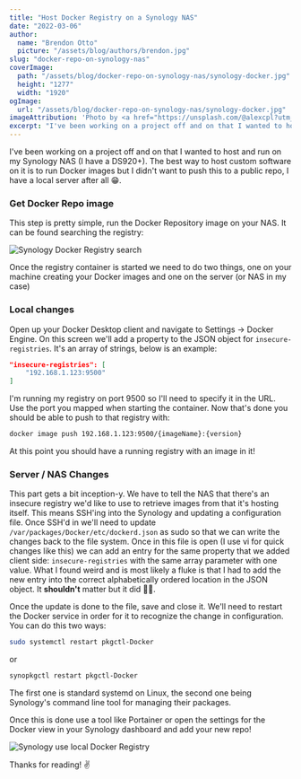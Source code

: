 ```yaml
---
title: "Host Docker Registry on a Synology NAS"
date: "2022-03-06"
author:
  name: "Brendon Otto"
  picture: "/assets/blog/authors/brendon.jpg"
slug: "docker-repo-on-synology-nas"
coverImage:
  path: "/assets/blog/docker-repo-on-synology-nas/synology-docker.jpg"
  height: "1277"
  width: "1920"
ogImage:
  url: "/assets/blog/docker-repo-on-synology-nas/synology-docker.jpg"
imageAttribution: 'Photo by <a href="https://unsplash.com/@alexcpl?utm_source=unsplash&utm_medium=referral&utm_content=creditCopyText">Alex Cheung</a> on <a href="https://unsplash.com/s/photos/synology-nas?utm_source=unsplash&utm_medium=referral&utm_content=creditCopyText">Unsplash</a>'
excerpt: "I've been working on a project off and on that I wanted to host and run on my Synology NAS (I have a DS920+). The best way to host custom software on it is to run Docker images but I didn't want to push this to a public repo, I have a local server after all 😁."
---
```


I've been working on a project off and on that I wanted to host and run on my Synology NAS (I have a DS920+). The best way to host custom software on it is to run Docker images but I didn't want to push this to a public repo, I have a local server after all 😁.

### Get Docker Repo image

This step is pretty simple, run the Docker Repository image on your NAS. It can be found searching the registry:

![Synology Docker Registry search](/assets/images/docker-repo-synology-ui.jpg)

Once the registry container is started we need to do two things, one on your machine creating your Docker images and one on the server (or NAS in my case)

### Local changes

Open up your Docker Desktop client and navigate to Settings -> Docker Engine. On this screen we'll add a property to the JSON object for `insecure-registries`. It's an array of strings, below is an example:

```json
"insecure-registries": [
    "192.168.1.123:9500"
]
```

I'm running my registry on port 9500 so I'll need to specify it in the URL. Use the port you mapped when starting the container. Now that's done you should be able to push to that registry with:

```bash
docker image push 192.168.1.123:9500/{imageName}:{version}
```

At this point you should have a running registry with an image in it!

### Server / NAS Changes

This part gets a bit inception-y. We have to tell the NAS that there's an insecure registry we'd like to use to retrieve images from that it's hosting itself. This means SSH'ing into the Synology and updating a configuration file. Once SSH'd in we'll need to update `/var/packages/Docker/etc/dockerd.json` as sudo so that we can write the changes back to the file system. Once in this file is open (I use vi for quick changes like this) we can add an entry for the same property that we added client side: `insecure-registries` with the same array parameter with one value. What I found weird and is most likely a fluke is that I had to add the new entry into the correct alphabetically ordered location in the JSON object. It **shouldn't** matter but it did 🤷‍♂️.

Once the update is done to the file, save and close it. We'll need to restart the Docker service in order for it to recognize the change in configuration. You can do this two ways:

```bash
sudo systemctl restart pkgctl-Docker
```

or

```bash
synopkgctl restart pkgctl-Docker
```

The first one is standard systemd on Linux, the second one being Synology's command line tool for managing their packages.

Once this is done use a tool like Portainer or open the settings for the Docker view in your Synology dashboard and add your new repo!

![Synology use local Docker Registry](/assets/images/use-local-docker-registry.jpg)

Thanks for reading! ✌

